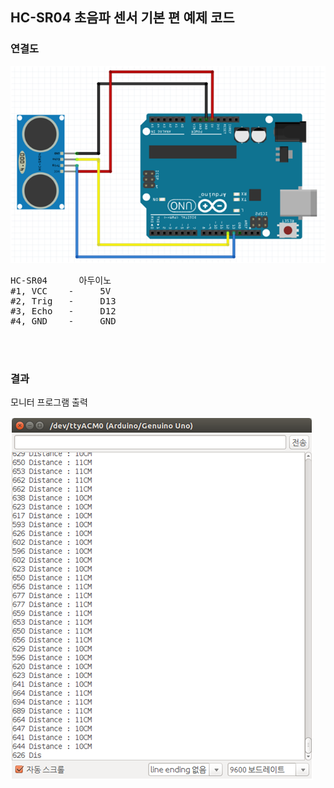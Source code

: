 ## HC-SR04 초음파 센서 기본 편 예제 코드



### 연결도

![](../img/sch.png)

<pre>
HC-SR04      아두이노
#1, VCC    -     5V
#2, Trig   -     D13
#3, Echo   -     D12
#4, GND    -     GND
</pre>

<br/>
<br/>


### 결과
모니터 프로그램 출력

![](../img/output.png)
